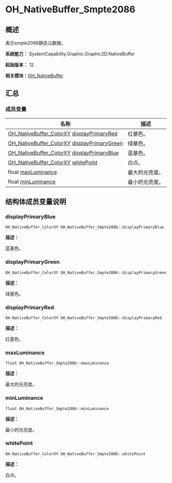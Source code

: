 # OH_NativeBuffer_Smpte2086


## 概述

表示smpte2086静态元数据。

**系统能力：** SystemCapability.Graphic.Graphic2D.NativeBuffer

**起始版本：** 12

**相关模块：**[OH_NativeBuffer](_o_h___native_buffer.md)


## 汇总


### 成员变量

| 名称 | 描述 | 
| -------- | -------- |
| [OH_NativeBuffer_ColorXY](_o_h___native_buffer___color_x_y.md) [displayPrimaryRed](#displayprimaryred) | 红基色。 | 
| [OH_NativeBuffer_ColorXY](_o_h___native_buffer___color_x_y.md) [displayPrimaryGreen](#displayprimarygreen) | 绿基色。 | 
| [OH_NativeBuffer_ColorXY](_o_h___native_buffer___color_x_y.md) [displayPrimaryBlue](#displayprimaryblue) | 蓝基色。 | 
| [OH_NativeBuffer_ColorXY](_o_h___native_buffer___color_x_y.md) [whitePoint](#whitepoint) | 白点。 | 
| float [maxLuminance](#maxluminance) | 最大的光亮度。 | 
| float [minLuminance](#minluminance) | 最小的光亮度。 | 


## 结构体成员变量说明


### displayPrimaryBlue

```
OH_NativeBuffer_ColorXY OH_NativeBuffer_Smpte2086::displayPrimaryBlue
```

**描述：**

蓝基色。


### displayPrimaryGreen

```
OH_NativeBuffer_ColorXY OH_NativeBuffer_Smpte2086::displayPrimaryGreen
```

**描述：**

绿基色。


### displayPrimaryRed

```
OH_NativeBuffer_ColorXY OH_NativeBuffer_Smpte2086::displayPrimaryRed
```

**描述：**

红基色。


### maxLuminance

```
float OH_NativeBuffer_Smpte2086::maxLuminance
```

**描述：**

最大的光亮度。


### minLuminance

```
float OH_NativeBuffer_Smpte2086::minLuminance
```

**描述：**

最小的光亮度。


### whitePoint

```
OH_NativeBuffer_ColorXY OH_NativeBuffer_Smpte2086::whitePoint
```

**描述：**

白点。
